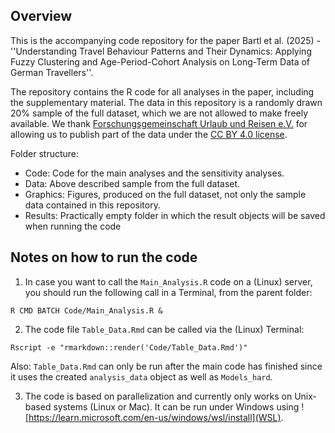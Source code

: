 ## Overview

This is the accompanying code repository for the paper Bartl et al. (2025) - ''Understanding Travel Behaviour Patterns and Their Dynamics: 
Applying Fuzzy Clustering and Age-Period-Cohort Analysis on Long-Term Data of German Travellers''.

The repository contains the R code for all analyses in the paper, including the supplementary material.
The data in this repository is a randomly drawn 20% sample of the full dataset, which we are not allowed to make freely available.
We thank [Forschungsgemeinschaft Urlaub und Reisen e.V.](https://reiseanalyse.de/home/) for allowing us to publish part of the data
under the [CC BY 4.0 license](https://creativecommons.org/licenses/by/4.0/).


Folder structure:

- Code: Code for the main analyses and the sensitivity analyses.
- Data: Above described sample from the full dataset.
- Graphics: Figures, produced on the full dataset, not only the sample data contained in this repository.
- Results: Practically empty folder in which the result objects will be saved when running the code


## Notes on how to run the code

1. In case you want to call the `Main_Analysis.R` code on a (Linux) server, you should
run the following call in a Terminal, from the parent folder:

```
R CMD BATCH Code/Main_Analysis.R &
```

2. The code file `Table_Data.Rmd` can be called via the (Linux) Terminal:

```
Rscript -e "rmarkdown::render('Code/Table_Data.Rmd')"
```
Also: `Table_Data.Rmd` can only be run after the main code has finished since it uses the
created `analysis_data` object as well as `Models_hard`.

3. The code is based on parallelization and currently only works on Unix-based systems
(Linux or Mac). It can be run under Windows using ![https://learn.microsoft.com/en-us/windows/wsl/install](WSL).